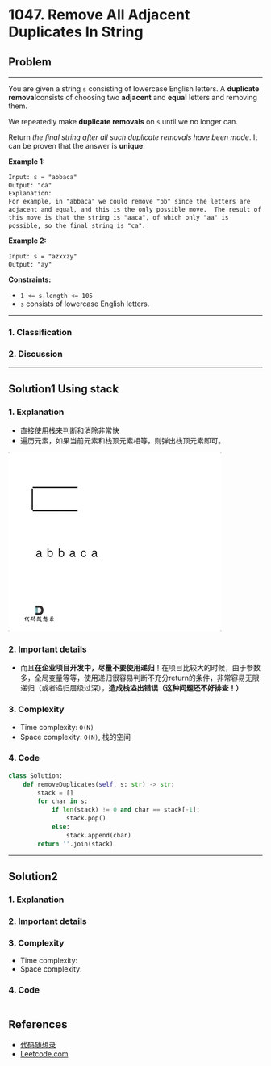 # 1047. Remove All Adjacent Duplicates In String

## Problem

*****

You are given a string `s` consisting of lowercase English letters. A **duplicate removal**consists of choosing two **adjacent** and **equal** letters and removing them.

We repeatedly make **duplicate removals** on `s` until we no longer can.

Return *the final string after all such duplicate removals have been made*. It can be proven that the answer is **unique**.

 

**Example 1:**

```
Input: s = "abbaca"
Output: "ca"
Explanation: 
For example, in "abbaca" we could remove "bb" since the letters are adjacent and equal, and this is the only possible move.  The result of this move is that the string is "aaca", of which only "aa" is possible, so the final string is "ca".
```

**Example 2:**

```
Input: s = "azxxzy"
Output: "ay"
```

 

**Constraints:**

- `1 <= s.length <= 105`
- `s` consists of lowercase English letters.

******

### 1. Classification



### 2. Discussion





*******

## Solution1 Using stack

### 1. Explanation

- 直接使用栈来判断和消除非常快
- 遍历元素，如果当前元素和栈顶元素相等，则弹出栈顶元素即可。

![1047.删除字符串中的所有相邻重复项](./0047%20Remove%20All%20Adjacent%20Duplicates%20In%20String.assets/1047.%E5%88%A0%E9%99%A4%E5%AD%97%E7%AC%A6%E4%B8%B2%E4%B8%AD%E7%9A%84%E6%89%80%E6%9C%89%E7%9B%B8%E9%82%BB%E9%87%8D%E5%A4%8D%E9%A1%B9.gif)



### 2. Important details

- 而且**在企业项目开发中，尽量不要使用递归**！在项目比较大的时候，由于参数多，全局变量等等，使用递归很容易判断不充分return的条件，非常容易无限递归（或者递归层级过深），**造成栈溢出错误（这种问题还不好排查！）**



### 3. Complexity

- Time complexity: `O(N)`
- Space complexity: `O(N)`, 栈的空间



### 4. Code

```python
class Solution:
    def removeDuplicates(self, s: str) -> str:
        stack = []
        for char in s:
            if len(stack) != 0 and char == stack[-1]:
                stack.pop()
            else:
                stack.append(char)
        return ''.join(stack)
```



********

## Solution2

### 1. Explanation





### 2. Important details





### 3. Complexity

- Time complexity:
- Space complexity:



### 4. Code

```python

```

## References

- [代码随想录 ](https://github.com/youngyangyang04/leetcode-master)
- [Leetcode.com](https://leetcode.com/problemset/all/)
